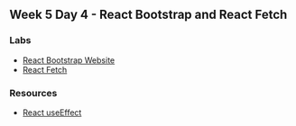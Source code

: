 ## Week 5 Day 4 - React Bootstrap and React Fetch

### Labs
* [React Bootstrap Website](https://github.com/adnnba/HW_week5_day3_React_bootstrap_website)
* [React Fetch](https://github.com/Tuwaiq-1000-JS-al-Baha/Tuwaiq-1000-JS-al-Bahah-main/tree/master/week5/day4/react-fetch)


### Resources 
* [React useEffect](https://dmitripavlutin.com/react-useeffect-explanation/)
